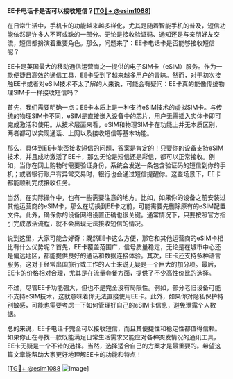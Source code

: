 **EE卡电话卡是否可以接收短信？[[TG💪+ @esim1088](https://t.me/s/esim1088)]**

在日常生活中，手机卡的功能越来越多样化，尤其是随着智能手机的普及，短信功能依然是许多人不可或缺的一部分。无论是接收验证码、通知还是与亲朋好友交流，短信都扮演着重要角色。那么，问题来了：EE卡电话卡是否能够接收短信呢？

EE卡是英国最大的移动通信运营商之一提供的电子SIM卡（eSIM）服务。作为一款便捷且高效的通信工具，EE卡受到了越来越多用户的青睐。然而，对于初次接触EE卡或者对eSIM技术不太了解的人来说，可能会有疑问：EE卡真的能像传统物理SIM卡一样接收短信吗？

首先，我们需要明确一点：EE卡本质上是一种支持eSIM技术的虚拟SIM卡。与传统的物理SIM卡不同，eSIM是直接嵌入设备中的芯片，用户无需插入实体卡即可完成激活和使用。从技术层面来看，eSIM和物理SIM卡在功能上并无本质区别，两者都可以实现通话、上网以及接收短信等基本功能。

那么，具体到EE卡能否接收短信的问题，答案是肯定的！只要你的设备支持eSIM技术，并且成功激活了EE卡，那么无论是短信还是彩信，都可以正常接收。例如，当你在网上购物时需要验证身份，系统会发送一条包含验证码的短信到你的手机；或者银行账户有异常交易时，银行也会通过短信提醒你。这些场景下，EE卡都能顺利完成接收任务。

当然，在实际操作中，也有一些需要注意的地方。比如，如果你的设备之前安装过其他运营商的eSIM卡，那么在切换到EE卡之前，可能需要先删除原有的eSIM配置文件。此外，确保你的设备网络设置正确也很关键。通常情况下，只要按照官方指引完成激活流程，就不会出现无法接收短信的情况。

说到这里，大家可能会好奇：既然EE卡这么方便，那它和其他运营商的eSIM卡相比有什么优势呢？首先，EE卡覆盖范围广，信号质量稳定，无论是在城市中心还是偏远地区，都能提供良好的通话和数据连接体验。其次，EE卡还支持多种语言服务，这对于经常出国旅行或工作的人士来说无疑是一个巨大的加分项。最后，EE卡的价格相对合理，尤其是在流量套餐方面，提供了不少高性价比的选择。

不过，尽管EE卡功能强大，但也不是完全没有局限性。例如，部分老旧设备可能不支持eSIM技术，这就意味着你无法直接使用EE卡。此外，如果你对隐私保护特别敏感，可能也需要考虑一下如何管理好自己的eSIM卡信息，避免泄露个人数据。

总的来说，EE卡电话卡完全可以接收短信，而且其便捷性和稳定性都值得信赖。如果你正在寻找一款既能满足日常生活需求又能应对各种突发情况的通讯工具，EE卡无疑是一个不错的选择。当然，选择适合自己的方案才是最重要的。希望这篇文章能帮助大家更好地理解EE卡的功能和特点！

[[TG💪+ @esim1088](https://t.me/s/esim1088) ![Image](https://i.postimg.cc/4NQfJmqS/Snipaste-2025-05-13-00-14-12.png)]